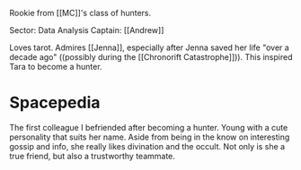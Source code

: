 Rookie from [[MC]]'s class of hunters.

Sector: Data Analysis
Captain: [[Andrew]]

Loves tarot. Admires [[Jenna]], especially after Jenna saved her life "over a decade ago" ((possibly during the [[Chronorift Catastrophe]])). This inspired Tara to become a hunter.

# Spacepedia
The first colleague I befriended after becoming a hunter. Young with a cute personality that suits her name. Aside from being in the know on interesting gossip and info, she really likes divination and the occult. Not only is she a true friend, but also a trustworthy teammate.